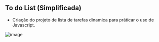 ## To do List (Simplificada)
- Criação do projeto de lista de tarefas dinamica para práticar o uso de Javascript.

![image](https://github.com/amandamah321/to_do_list_simple/assets/99595095/60fb17ce-fa69-4780-abf8-0a4cc598fc66)
